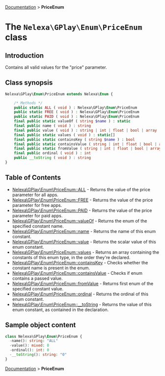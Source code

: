 [Documentation](../../README.md) > **PriceEnum**

# The `Nelexa\GPlay\Enum\PriceEnum` class

## Introduction
Contains all valid values for the "price" parameter.

## Class synopsis
```php
Nelexa\GPlay\Enum\PriceEnum extends Nelexa\Enum {

    /* Methods */
    public static ALL ( void ) : Nelexa\GPlay\Enum\PriceEnum
    public static FREE ( void ) : Nelexa\GPlay\Enum\PriceEnum
    public static PAID ( void ) : Nelexa\GPlay\Enum\PriceEnum
    final public static valueOf ( string $name ) : static
    final public name ( void ) : string
    final public value ( void ) : string | int | float | bool | array | null
    final public static values ( void ) : static[]
    final public static containsKey ( string $name ) : bool
    final public static containsValue ( string | int | float | bool | array | null $value [, bool $strict = true ] ) : bool
    final public static fromValue ( string | int | float | bool | array | null $value ) : static
    final public ordinal ( void ) : int
    public __toString ( void ) : string
}
```

## Table of Contents
* [Nelexa\GPlay\Enum\PriceEnum::ALL](priceenum.all.md) - Returns the value of the price parameter for all apps.
* [Nelexa\GPlay\Enum\PriceEnum::FREE](priceenum.free.md) - Returns the value of the price parameter for free apps.
* [Nelexa\GPlay\Enum\PriceEnum::PAID](priceenum.paid.md) - Returns the value of the price parameter for paid apps.
* [Nelexa\GPlay\Enum\PriceEnum::valueOf](priceenum.valueof.md) - Returns the enum of the specified constant name.
* [Nelexa\GPlay\Enum\PriceEnum::name](priceenum.name.md) - Returns the name of this enum constant.
* [Nelexa\GPlay\Enum\PriceEnum::value](priceenum.value.md) - Returns the scalar value of this enum constant.
* [Nelexa\GPlay\Enum\PriceEnum::values](priceenum.values.md) - Returns an array containing the constants of this enum type, in the order they're declared.
* [Nelexa\GPlay\Enum\PriceEnum::containsKey](priceenum.containskey.md) - Checks whether the constant name is present in the enum.
* [Nelexa\GPlay\Enum\PriceEnum::containsValue](priceenum.containsvalue.md) - Checks if enum contains a passed value.
* [Nelexa\GPlay\Enum\PriceEnum::fromValue](priceenum.fromvalue.md) - Returns first enum of the specified constant value.
* [Nelexa\GPlay\Enum\PriceEnum::ordinal](priceenum.ordinal.md) - Returns the ordinal of this enum constant.
* [Nelexa\GPlay\Enum\PriceEnum::__toString](priceenum.tostring.md) - Returns the value of this enum constant, as contained in the declaration.


## Sample object content
```php
class Nelexa\GPlay\Enum\PriceEnum {
  -name(): string: "ALL"
  -value(): mixed: 0
  -ordinal(): int: 0
  -__toString(): string: "0"
}
```

[Documentation](../../README.md) > **PriceEnum**
